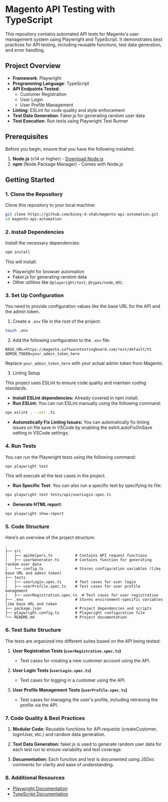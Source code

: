 # Magento API Testing with TypeScript

This repository contains automated API tests for Magento's user management system using Playwright and TypeScript. It demonstrates best practices for API testing, including reusable functions, test data generation, and error handling.

## Project Overview

- **Framework**: Playwright
- **Programming Language**: TypeScript
- **API Endpoints Tested**: 
    - Customer Registration
    - User Login
    - User Profile Management
- **Linting**: ESLint for code quality and style enforcement
- **Test Data Generation**: Faker.js for generating random user data
- **Test Execution**: Run tests using Playwright Test Runner

## Prerequisites

Before you begin, ensure that you have the following installed:

1. **Node.js** (v14 or higher) - [Download Node.js](https://nodejs.org/)
2. **npm** (Node Package Manager) - Comes with Node.js

## Getting Started

### 1. Clone the Repository

Clone this repository to your local machine:

```bash
git clone https://github.com/binoy-d-shah/magento-api-automation.git
cd magento-api-automation
```

### 2. Install Dependencies

Install the necessary dependencies:

```bash
npm install
```

This will install:
- Playwright for browser automation
- Faker.js for generating random data
- Other utilities like `@playwright/test`, `@types/node`, etc.

### 3. Set Up Configuration

You need to provide configuration values like the base URL for the API and the admin token.

1. Create a `.env` file in the root of the project:

```bash
touch .env
```

2. Add the following configuration to the `.env` file:

```
BASE_URL=https://magento.softwaretestingboard.com/rest/default/V1
ADMIN_TOKEN=your_admin_token_here
```

Replace `your_admin_token_here` with your actual admin token from Magento.

3. Linting Setup

This project uses ESLint to ensure code quality and maintain coding standards.

- **Install ESLint dependencies:** Already covered in npm install.
- **Run ESLint:** You can run ESLint manually using the following command:

```bash
npx eslint . --ext .ts
```

- **Automatically Fix Linting Issues:** You can automatically fix linting issues on file save in VSCode by enabling the eslint.autoFixOnSave setting in VSCode settings.

### 4. Run Tests

You can run the Playwright tests using the following command:

```bash
npx playwright test
```

This will execute all the test cases in the project.

- **Run Specific Test**: You can also run a specific test by specifying its file:

```bash
npx playwright test tests/api/userLogin.spec.ts
```

- **Generate HTML report**:

```bash
npx playwright show-report
```

### 5. Code Structure

Here’s an overview of the project structure:

```
.
├── src
│   ├── apiHelpers.ts          # Contains API request functions
│   ├── userGenerator.ts       # Contains function for generating random user data
│   └── config.ts              # Stores configuration variables (like base URL and admin token)
├── tests
│   ├── userLogin.spec.ts      # Test cases for user login
│   ├── userProfile.spec.ts    # Test cases for user profile management
│   ├── userRegistration.spec.ts  # Test cases for user registration
├── .env                       # Stores environment-specific variables like base URL and token
├── package.json               # Project dependencies and scripts
├── playwright.config.ts       # Playwright configuration file
└── README.md                  # Project documentation
```

### 6. Test Suite Structure

The tests are organized into different suites based on the API being tested:

1. **User Registration Tests (`userRegistration.spec.ts`)**
   - Test cases for creating a new customer account using the API.

2. **User Login Tests (`userLogin.spec.ts`)**
   - Test cases for logging in a customer using the API.

3. **User Profile Management Tests (`userProfile.spec.ts`)**
   - Test cases for managing the user's profile, including retrieving the profile via the API.

### 7. Code Quality & Best Practices
1. **Modular Code:** Reusable functions for API requests (createCustomer, loginUser, etc.) and random data generation.

2. **Test Data Generation:** faker.js is used to generate random user data for each test run to ensure variability and test coverage.

3. **Documentation:** Each function and test is documented using JSDoc comments for clarity and ease of understanding.

### 8. Additional Resources

- [Playwright Documentation](https://playwright.dev/)
- [TypeScript Documentation](https://www.typescriptlang.org/docs/)